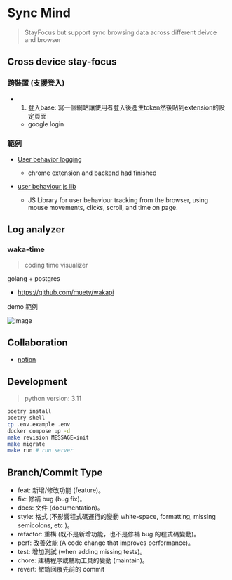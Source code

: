 # Sync Mind

> StayFocus but support sync browsing data across different deivce and browser

## Cross device stay-focus

### 跨裝置 (支援登入)

- 1. 登入base: 寫一個網站讓使用者登入後產生token然後貼到extension的設定頁面
  - google login

### 範例

- [User behavior logging](https://github.com/susravan/User-behavior-logging)
  - chrome extension and backend had finished

- [user behaviour js lib](https://github.com/TA3/web-user-behaviour)
  - JS Library for user behaviour tracking from the browser, using mouse movements, clicks, scroll, and time on page.

## Log analyzer

### waka-time

>coding time visualizer

golang + postgres

- <https://github.com/muety/wakapi>

demo 範例

![image](https://hackmd.io/_uploads/BybcMvtO6.png)

## Collaboration

- [notion](https://www.notion.so/invite/67d9145b86eb7dcbd5a197547d617e4693a8ab16)

## Development

> python version: 3.11

```bash
poetry install
poetry shell
cp .env.example .env
docker compose up -d
make revision MESSAGE=init
make migrate
make run # run server
```

## Branch/Commit Type

- feat: 新增/修改功能 (feature)。
- fix: 修補 bug (bug fix)。
- docs: 文件 (documentation)。
- style: 格式 (不影響程式碼運行的變動 white-space, formatting, missing semicolons, etc.)。
- refactor: 重構 (既不是新增功能，也不是修補 bug 的程式碼變動)。
- perf: 改善效能 (A code change that improves performance)。
- test: 增加測試 (when adding missing tests)。
- chore: 建構程序或輔助工具的變動 (maintain)。
- revert: 撤銷回覆先前的 commit
